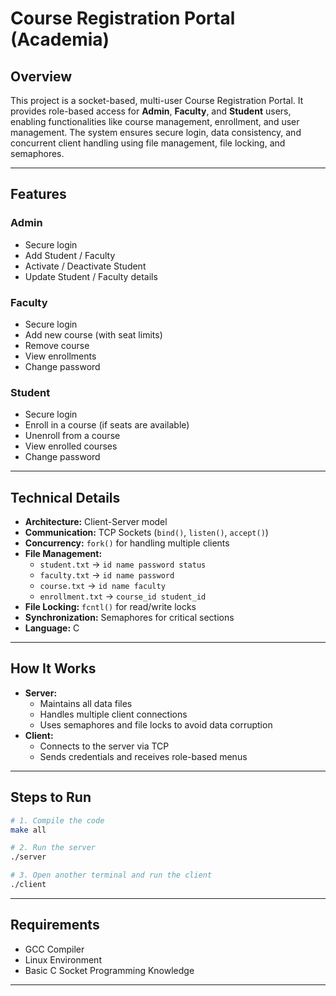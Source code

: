 
# Course Registration Portal (Academia)

## Overview
This project is a socket-based, multi-user Course Registration Portal. It provides role-based access for **Admin**, **Faculty**, and **Student** users, enabling functionalities like course management, enrollment, and user management. The system ensures secure login, data consistency, and concurrent client handling using file management, file locking, and semaphores.

---

## Features
### Admin
- Secure login  
- Add Student / Faculty  
- Activate / Deactivate Student  
- Update Student / Faculty details  

### Faculty
- Secure login  
- Add new course (with seat limits)  
- Remove course  
- View enrollments  
- Change password  

### Student
- Secure login  
- Enroll in a course (if seats are available)  
- Unenroll from a course  
- View enrolled courses  
- Change password  

---

## Technical Details
- **Architecture:** Client-Server model  
- **Communication:** TCP Sockets (`bind()`, `listen()`, `accept()`)  
- **Concurrency:** `fork()` for handling multiple clients  
- **File Management:**  
  - `student.txt` → `id name password status`  
  - `faculty.txt` → `id name password`  
  - `course.txt` → `id name faculty`  
  - `enrollment.txt` → `course_id student_id`  
- **File Locking:** `fcntl()` for read/write locks  
- **Synchronization:** Semaphores for critical sections  
- **Language:** C  

---

## How It Works
- **Server:**
  - Maintains all data files
  - Handles multiple client connections
  - Uses semaphores and file locks to avoid data corruption
- **Client:**
  - Connects to the server via TCP
  - Sends credentials and receives role-based menus

---

## Steps to Run
```bash
# 1. Compile the code
make all

# 2. Run the server
./server

# 3. Open another terminal and run the client
./client
```

---

## Requirements
- GCC Compiler  
- Linux Environment  
- Basic C Socket Programming Knowledge  

---
